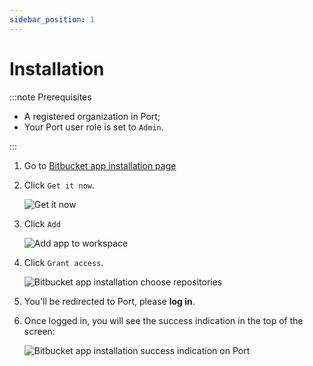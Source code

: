 ```yaml
---
sidebar_position: 1
---
```


# Installation

:::note Prerequisites

- A registered organization in Port;
- Your Port user role is set to `Admin`.

:::

1. Go to [Bitbucket app installation page](https://marketplace.atlassian.com/apps/1229886/port-connector-for-bitbucket?hosting=cloud&tab=overview)

2. Click `Get it now`.

   ![Get it now](../../../../../static/img/integrations/bitbucket-app/BitbucketInstallationPage.png)

3. Click `Add`

   ![Add app to workspace](../../../../../static/img/integrations/bitbucket-app/AddAppToWorkspace.png)

4. Click `Grant access`.

   ![Bitbucket app installation choose repositories](../../../../../static/img/integrations/bitbucket-app/InstallAppRequestAccess.png)

5. You'll be redirected to Port, please **log in**.

6. Once logged in, you will see the success indication in the top of the screen:

   ![Bitbucket app installation success indication on Port](../../../../../static/img/integrations/bitbucket-app/BitbucketInstallationSuccess.png)

